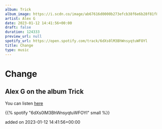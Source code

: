 ```yaml
---
album: Trick
album_image: https://i.scdn.co/image/ab67616d0000b273efcb38f6e6b28f81f836ec6a
artist: Alex G
date: 2023-01-12 14:41:56+00:00
draft: false
duration: 124333
preview_url: null
spotify_url: https://open.spotify.com/track/6dXs0lM3BhWnsyqtuWFOYl
title: Change
type: music
---
```



# Change

## Alex G on the album Trick

You can listen [here](https://open.spotify.com/track/6dXs0lM3BhWnsyqtuWFOYl)

{{% spotify "6dXs0lM3BhWnsyqtuWFOYl" small %}}

added on 2023-01-12 14:41:56+00:00